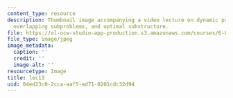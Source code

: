 ```yaml
---
content_type: resource
description: Thumbnail image accompanying a video lecture on dynamic programming,
  overlapping subproblems, and optimal substructure.
file: https://ol-ocw-studio-app-production.s3.amazonaws.com/courses/6-00-introduction-to-computer-science-and-programming-fall-2008/04ed23c02ccaaaf5ad710201cdc32d94_lec13.jpg
file_type: image/jpeg
image_metadata:
  caption: ''
  credit: ''
  image-alt: ''
resourcetype: Image
title: lec13
uid: 04ed23c0-2cca-aaf5-ad71-0201cdc32d94
---
```

